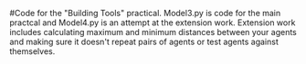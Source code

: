 
#Code for the "Building Tools" practical.
Model3.py is code for the main practcal and Model4.py is an attempt at the extension work. Extension work includes calculating maximum and minimum distances between your agents and making sure it doesn't repeat pairs of agents or test agents against themselves.
